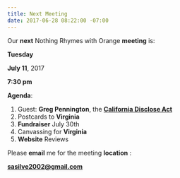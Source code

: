 ```yaml
---
title: Next Meeting
date: 2017-06-28 08:22:00 -07:00
---
```


Our **next** Nothing Rhymes with Orange **meeting** is:

**Tuesday**

**July 11**, 2017

**7:30 pm**

**Agenda**:

1. Guest: **Greg Pennington**, the [**California Disclose Act**](http://www.caclean.org/progress/ab1148.php)
2. Postcards to **Virginia** 
2. **Fundraiser** July 30th
3. Canvassing for **Virginia**
4. **Website** Reviews



Please **email** me for the meeting **location** :
 
**sasilve2002@gmail.com**  